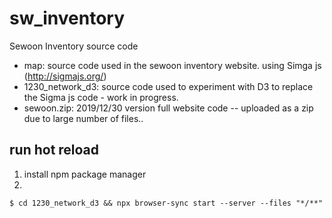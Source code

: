 # sw_inventory
Sewoon Inventory source code

- map: source code used in the sewoon inventory website. using Simga js (http://sigmajs.org/)
- 1230_network_d3: source code used to experiment with D3 to replace the Sigma js code - work in progress.
- sewoon.zip: 2019/12/30 version full website code -- uploaded as a zip due to large number of files.. 


## run hot reload
1. install npm package manager
2. 
```shell
$ cd 1230_network_d3 && npx browser-sync start --server --files "*/**"
```